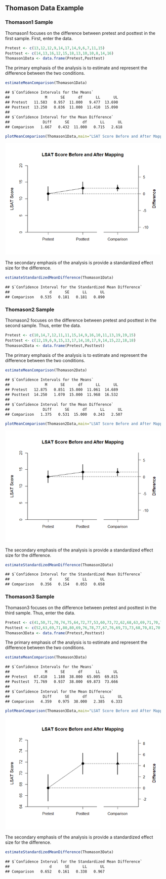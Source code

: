 
## Thomason Data Example

### Thomason1 Sample

Thomason1 focuses on the difference between pretest and posttest in the first sample. First, enter the data.


```r
Pretest <- c(13,12,12,9,14,17,14,9,6,7,11,15)
Posttest <- c(14,13,16,12,15,18,13,10,10,8,14,16)
Thomason1Data <- data.frame(Pretest,Posttest)
```

The primary emphasis of the analysis is to estimate and represent the difference between the two conditions.


```r
estimateMeanComparison(Thomason1Data)
```

```
## $`Confidence Intervals for the Means`
##                M      SE      df      LL      UL
## Pretest   11.583   0.957  11.000   9.477  13.690
## Posttest  13.250   0.836  11.000  11.410  15.090
## 
## $`Confidence Interval for the Mean Difference`
##               Diff      SE      df      LL      UL
## Comparison   1.667   0.432  11.000   0.715   2.618
```

```r
plotMeanComparison(Thomason1Data,main="LSAT Score Before and After Mapping",ylab="LSAT Score",ylim=c(0,20),values=FALSE)
```

![](figures/Thomason1-Data-Comparison-1.png)<!-- -->

The secondary emphasis of the analysis is provide a standardized effect size for the difference.


```r
estimateStandardizedMeanDifference(Thomason1Data)
```

```
## $`Confidence Interval for the Standardized Mean Difference`
##                  d      SE      LL      UL
## Comparison   0.535   0.181   0.181   0.890
```

### Thomason2 Sample

Thomason2 focuses on the difference between pretest and posttest in the second sample. Thus, enter the data.


```r
Pretest <- c(10,14,7,12,11,11,15,14,9,16,10,11,13,19,19,15)
Posttest <- c(12,19,6,9,15,13,17,14,10,17,9,14,15,22,18,18)
Thomason2Data <- data.frame(Pretest,Posttest)
```

The primary emphasis of the analysis is to estimate and represent the difference between the two conditions.


```r
estimateMeanComparison(Thomason2Data)
```

```
## $`Confidence Intervals for the Means`
##                M      SE      df      LL      UL
## Pretest   12.875   0.851  15.000  11.061  14.689
## Posttest  14.250   1.070  15.000  11.968  16.532
## 
## $`Confidence Interval for the Mean Difference`
##               Diff      SE      df      LL      UL
## Comparison   1.375   0.531  15.000   0.243   2.507
```

```r
plotMeanComparison(Thomason2Data,main="LSAT Score Before and After Mapping",ylab="LSAT Score",ylim=c(0,20),values=FALSE)
```

![](figures/Thomason2-Data-Comparison-1.png)<!-- -->

The secondary emphasis of the analysis is provide a standardized effect size for the difference.


```r
estimateStandardizedMeanDifference(Thomason2Data)
```

```
## $`Confidence Interval for the Standardized Mean Difference`
##                  d      SE      LL      UL
## Comparison   0.356   0.154   0.053   0.658
```

### Thomason3 Sample

Thomason3 focuses on the difference between pretest and posttest in the third sample. Thus, enter the data.


```r
Pretest <- c(41,50,71,70,74,75,64,72,77,53,60,73,72,62,68,63,69,71,70,70,75,71,76,64,70,65,75,66,70,70,64,72,63,68,64,61,63,76,71)
Posttest <- c(52,63,69,71,80,80,69,76,78,77,67,76,69,73,73,68,70,81,70,76,77,75,69,77,70,76,65,64,72,71,63,78,71,77,67,66,73,75,75)
Thomason3Data <- data.frame(Pretest,Posttest)
```

The primary emphasis of the analysis is to estimate and represent the difference between the two conditions.


```r
estimateMeanComparison(Thomason3Data)
```

```
## $`Confidence Intervals for the Means`
##                M      SE      df      LL      UL
## Pretest   67.410   1.188  38.000  65.005  69.815
## Posttest  71.769   0.937  38.000  69.873  73.666
## 
## $`Confidence Interval for the Mean Difference`
##               Diff      SE      df      LL      UL
## Comparison   4.359   0.975  38.000   2.385   6.333
```

```r
plotMeanComparison(Thomason3Data,main="LSAT Score Before and After Mapping",ylab="LSAT Score",values=FALSE)
```

![](figures/Thomason3-Data-Comparison-1.png)<!-- -->

The secondary emphasis of the analysis is provide a standardized effect size for the difference.


```r
estimateStandardizedMeanDifference(Thomason3Data)
```

```
## $`Confidence Interval for the Standardized Mean Difference`
##                  d      SE      LL      UL
## Comparison   0.652   0.161   0.338   0.967
```
